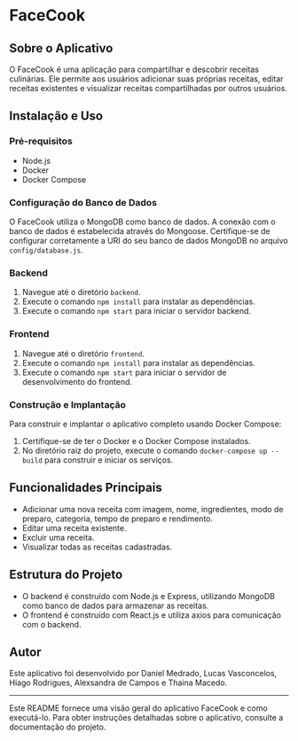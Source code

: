 # FaceCook

## Sobre o Aplicativo
O FaceCook é uma aplicação para compartilhar e descobrir receitas culinárias. Ele permite aos usuários adicionar suas próprias receitas, editar receitas existentes e visualizar receitas compartilhadas por outros usuários.

## Instalação e Uso

### Pré-requisitos
- Node.js
- Docker
- Docker Compose

### Configuração do Banco de Dados
O FaceCook utiliza o MongoDB como banco de dados. A conexão com o banco de dados é estabelecida através do Mongoose. Certifique-se de configurar corretamente a URI do seu banco de dados MongoDB no arquivo `config/database.js`.

### Backend
1. Navegue até o diretório `backend`.
2. Execute o comando `npm install` para instalar as dependências.
3. Execute o comando `npm start` para iniciar o servidor backend.

### Frontend
1. Navegue até o diretório `frontend`.
2. Execute o comando `npm install` para instalar as dependências.
3. Execute o comando `npm start` para iniciar o servidor de desenvolvimento do frontend.

### Construção e Implantação
Para construir e implantar o aplicativo completo usando Docker Compose:
1. Certifique-se de ter o Docker e o Docker Compose instalados.
2. No diretório raiz do projeto, execute o comando `docker-compose up --build` para construir e iniciar os serviços.

## Funcionalidades Principais
- Adicionar uma nova receita com imagem, nome, ingredientes, modo de preparo, categoria, tempo de preparo e rendimento.
- Editar uma receita existente.
- Excluir uma receita.
- Visualizar todas as receitas cadastradas.

## Estrutura do Projeto
- O backend é construído com Node.js e Express, utilizando MongoDB como banco de dados para armazenar as receitas.
- O frontend é construído com React.js e utiliza axios para comunicação com o backend.

## Autor
Este aplicativo foi desenvolvido por Daniel Medrado, Lucas Vasconcelos, Hiago Rodrigues, Alexsandra de Campos e Thaina Macedo.

---

Este README fornece uma visão geral do aplicativo FaceCook e como executá-lo. Para obter instruções detalhadas sobre o aplicativo, consulte a documentação do projeto.